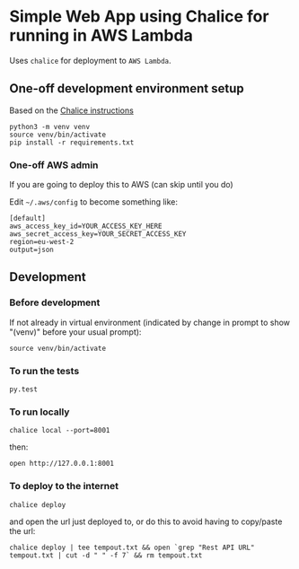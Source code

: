 # Simple Web App using Chalice for running in AWS Lambda

Uses `chalice` for deployment to `AWS Lambda`.

## One-off development environment setup

Based on the [Chalice instructions](https://github.com/aws/chalice)

```
python3 -m venv venv
source venv/bin/activate
pip install -r requirements.txt
```

### One-off AWS admin

If you are going to deploy this to AWS (can skip until you do)

Edit `~/.aws/config` to become something like:

```
[default]
aws_access_key_id=YOUR_ACCESS_KEY_HERE
aws_secret_access_key=YOUR_SECRET_ACCESS_KEY
region=eu-west-2
output=json
```

## Development

### Before development

If not already in virtual environment (indicated by change in prompt to show "(venv)" before your usual prompt):

```
source venv/bin/activate
```

### To run the tests

```
py.test
```

### To run locally

```
chalice local --port=8001
```

then:

```
open http://127.0.0.1:8001
```

### To deploy to the internet

```
chalice deploy
```

and open the url just deployed to, or do this to avoid having to copy/paste the url:

```
chalice deploy | tee tempout.txt && open `grep "Rest API URL" tempout.txt | cut -d " " -f 7` && rm tempout.txt
```
